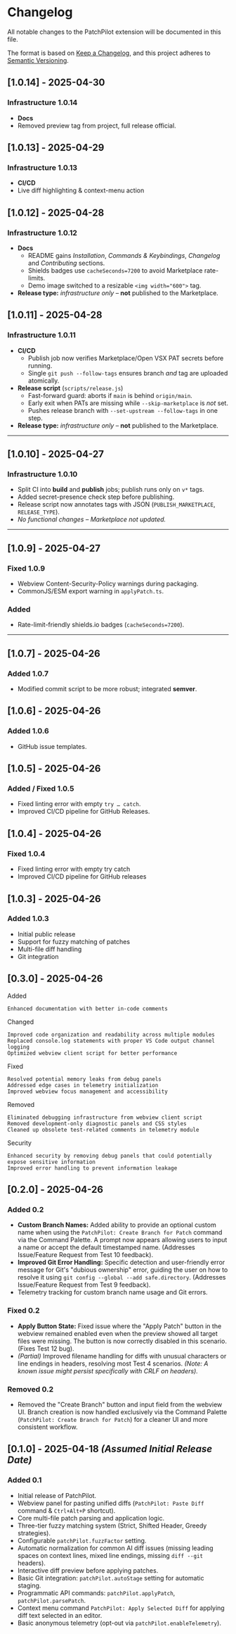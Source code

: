 # Changelog

All notable changes to the PatchPilot extension will be documented in this file.

The format is based on [Keep a Changelog](https://keepachangelog.com/en/1.0.0/),
and this project adheres to [Semantic Versioning](https://semver.org/spec/v2.0.0.html).

## [1.0.14] - 2025-04-30

### Infrastructure 1.0.14

- **Docs**  
- Removed preview tag from project, full release official.

## [1.0.13] - 2025-04-29

### Infrastructure 1.0.13

- **CI/CD**
- Live diff highlighting & context-menu action

## [1.0.12] - 2025-04-28

### Infrastructure 1.0.12

- **Docs**  
  - README gains *Installation*, *Commands & Keybindings*, *Changelog* and *Contributing* sections.  
  - Shields badges use `cacheSeconds=7200` to avoid Marketplace rate-limits.  
  - Demo image switched to a resizable `<img width="600">` tag.
- **Release type:** *infrastructure only* – **not** published to the Marketplace.

## [1.0.11] - 2025-04-28

### Infrastructure 1.0.11

- **CI/CD**  
  - Publish job now verifies Marketplace/Open VSX PAT secrets before running.  
  - Single `git push --follow-tags` ensures branch *and* tag are uploaded atomically.
- **Release script** (`scripts/release.js`)  
  - Fast-forward guard: aborts if `main` is behind `origin/main`.  
  - Early exit when PATs are missing while `--skip-marketplace` is *not* set.  
  - Pushes release branch with `--set-upstream --follow-tags` in one step.
- **Release type:** *infrastructure only* – **not** published to the Marketplace.

---

## [1.0.10] - 2025-04-27

### Infrastructure 1.0.10

- Split CI into **build** and **publish** jobs; publish runs only on `v*` tags.  
- Added secret-presence check step before publishing.  
- Release script now annotates tags with JSON (`PUBLISH_MARKETPLACE`, `RELEASE_TYPE`).  
- *No functional changes – Marketplace not updated.*

---

## [1.0.9] - 2025-04-27

### Fixed 1.0.9

- Webview Content-Security-Policy warnings during packaging.  
- CommonJS/ESM export warning in `applyPatch.ts`.

### Added

- Rate-limit-friendly shields.io badges (`cacheSeconds=7200`).

---

## [1.0.7] - 2025-04-26

### Added 1.0.7

- Modified commit script to be more robust; integrated **semver**.

## [1.0.6] - 2025-04-26

### Added 1.0.6

- GitHub issue templates.

## [1.0.5] - 2025-04-26

### Added / Fixed 1.0.5

- Fixed linting error with empty `try … catch`.
- Improved CI/CD pipeline for GitHub Releases.

## [1.0.4] - 2025-04-26

### Fixed 1.0.4

- Fixed linting error with empty try catch
- Improved CI/CD pipeline for GitHub releases

## [1.0.3] - 2025-04-26

### Added 1.0.3

- Initial public release
- Support for fuzzy matching of patches
- Multi-file diff handling
- Git integration

## [0.3.0] - 2025-04-26

Added

    Enhanced documentation with better in-code comments

Changed

    Improved code organization and readability across multiple modules
    Replaced console.log statements with proper VS Code output channel logging
    Optimized webview client script for better performance

Fixed

    Resolved potential memory leaks from debug panels
    Addressed edge cases in telemetry initialization
    Improved webview focus management and accessibility

Removed

    Eliminated debugging infrastructure from webview client script
    Removed development-only diagnostic panels and CSS styles
    Cleaned up obsolete test-related comments in telemetry module

Security

    Enhanced security by removing debug panels that could potentially expose sensitive information
    Improved error handling to prevent information leakage

## [0.2.0] - 2025-04-26

### Added 0.2

- **Custom Branch Names:** Added ability to provide an optional custom name when using the `PatchPilot: Create Branch for Patch` command via the Command Palette. A prompt now appears allowing users to input a name or accept the default timestamped name. (Addresses Issue/Feature Request from Test 10 feedback).
- **Improved Git Error Handling:** Specific detection and user-friendly error message for Git's "dubious ownership" error, guiding the user on how to resolve it using `git config --global --add safe.directory`. (Addresses Issue/Feature Request from Test 9 feedback).
- Telemetry tracking for custom branch name usage and Git errors.

### Fixed 0.2

- **Apply Button State:** Fixed issue where the "Apply Patch" button in the webview remained enabled even when the preview showed all target files were missing. The button is now correctly disabled in this scenario. (Fixes Test 12 bug).
- *(Partial)* Improved filename handling for diffs with unusual characters or line endings in headers, resolving most Test 4 scenarios. *(Note: A known issue might persist specifically with CRLF on headers).*

### Removed 0.2

- Removed the "Create Branch" button and input field from the webview UI. Branch creation is now handled exclusively via the Command Palette (`PatchPilot: Create Branch for Patch`) for a cleaner UI and more consistent workflow.

## [0.1.0] - 2025-04-18 *(Assumed Initial Release Date)*

### Added 0.1

- Initial release of PatchPilot.
- Webview panel for pasting unified diffs (`PatchPilot: Paste Diff` command & `Ctrl+Alt+P` shortcut).
- Core multi-file patch parsing and application logic.
- Three-tier fuzzy matching system (Strict, Shifted Header, Greedy strategies).
- Configurable `patchPilot.fuzzFactor` setting.
- Automatic normalization for common AI diff issues (missing leading spaces on context lines, mixed line endings, missing `diff --git` headers).
- Interactive diff preview before applying patches.
- Basic Git integration: `patchPilot.autoStage` setting for automatic staging.
- Programmatic API commands: `patchPilot.applyPatch`, `patchPilot.parsePatch`.
- Context menu command `PatchPilot: Apply Selected Diff` for applying diff text selected in an editor.
- Basic anonymous telemetry (opt-out via `patchPilot.enableTelemetry`).

